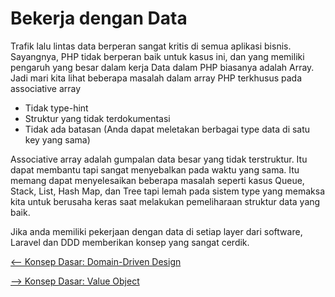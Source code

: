 # Bekerja dengan Data

Trafik lalu lintas data berperan sangat kritis di semua aplikasi bisnis. Sayangnya, PHP tidak berperan baik untuk kasus ini, dan yang memiliki pengaruh yang besar dalam kerja Data dalam PHP biasanya adalah Array. Jadi mari kita lihat beberapa masalah dalam array PHP terkhusus pada associative array

-   Tidak type-hint
-   Struktur yang tidak terdokumentasi
-   Tidak ada batasan (Anda dapat meletakan berbagai type data di satu key yang sama)

Associative array adalah gumpalan data besar yang tidak terstruktur. Itu dapat membantu tapi sangat menyebalkan pada waktu yang sama. Itu memang dapat menyelesaikan beberapa masalah seperti kasus Queue, Stack, List, Hash Map, dan Tree tapi lemah pada sistem type yang memaksa kita untuk berusaha keras saat melakukan pemeliharaan struktur data yang baik.

Jika anda memiliki pekerjaan dengan data di setiap layer dari software, Laravel dan DDD memberikan konsep yang sangat cerdik.

[<-- Konsep Dasar: Domain-Driven Design](./01%20-%20Konsep%20Dasar:%20Domain-Driven%20Design.md)

[--> Konsep Dasar: Value Object](./03%20-%20Konsep%20Dasar:%20Value%20Object.md)
